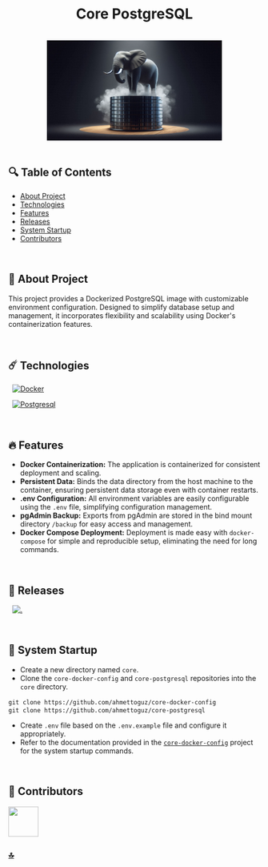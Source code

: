 <h1 id="top" align="center">Core PostgreSQL</h1>

<br>

<div align="center">
    <img height=200 src="assets/banner.png">
</div>

<br>

## 🔍 Table of Contents

- [About Project](#intro)
- [Technologies](#technologies)
- [Features](#features)
- [Releases](#releases)
- [System Startup](#system-startup)
- [Contributors](#contributors)

<br/>

<h2 id="intro">📌 About Project</h2>

This project provides a Dockerized PostgreSQL image with customizable environment configuration. Designed to simplify database setup and management, it incorporates flexibility and scalability using Docker's containerization features.

<br/>

<h2 id="technologies">☄️ Technologies</h2>

&nbsp; [![Docker](https://img.shields.io/badge/docker-%230db7ed.svg?style=for-the-badge&logo=docker&logoColor=white)](https://www.docker.com/)

&nbsp; [![Postgresql](https://img.shields.io/badge/PostgreSQL-316192?style=for-the-badge&logo=postgresql&logoColor=white)](https://www.postgresql.org/)

<br/>

<h2 id="features">🔥 Features</h2>

+ **Docker Containerization:** The application is containerized for consistent deployment and scaling.
+ **Persistent Data:** Binds the data directory from the host machine to the container, ensuring persistent data storage even with container restarts.
+ **.env Configuration:** All environment variables are easily configurable using the `.env` file, simplifying configuration management.
+ **pgAdmin Backup:** Exports from pgAdmin are stored in the bind mount directory `/backup` for easy access and management.
+ **Docker Compose Deployment:** Deployment is made easy with `docker-compose` for simple and reproducible setup, eliminating the need for long commands.

<br/>

<h2 id="releases">🚢 Releases</h2>

&nbsp; [![.](https://img.shields.io/badge/1.0.0-233838?style=flat&label=version&labelColor=470137&color=077521)](https://github.com/ahmettoguz/core-postgresql/tree/v1.0.0)

<br/>

<h2 id="system-startup">🚀 System Startup</h2>

- Create a new directory named `core`.
- Clone the `core-docker-config` and `core-postgresql` repositories into the `core` directory.

```
git clone https://github.com/ahmettoguz/core-docker-config
git clone https://github.com/ahmettoguz/core-postgresql
```
- Create `.env` file based on the `.env.example` file and configure it appropriately.
- Refer to the documentation provided in the [`core-docker-config`](https://github.com/ahmettoguz/core-docker-config) project for the system startup commands.

<br/>

<h2 id="contributors">👥 Contributors</h2>

<a href="https://github.com/ahmettoguz" target="_blank"><img width=60 height=60 src="https://avatars.githubusercontent.com/u/101711642?v=4"></a>

### [🔝](#top)
